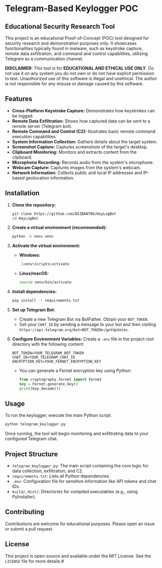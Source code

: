 # Telegram-Based Keylogger POC

## Educational Security Research Tool

This project is an educational Proof-of-Concept (POC) tool designed for security research and demonstration purposes only. It showcases functionalities typically found in malware, such as keystroke capture, remote data exfiltration, and command and control capabilities, utilizing Telegram as a communication channel.

**DISCLAIMER:** This tool is for **EDUCATIONAL AND ETHICAL USE ONLY**. Do not use it on any system you do not own or do not have explicit permission to test. Unauthorized use of this software is illegal and unethical. The author is not responsible for any misuse or damage caused by this software.

## Features

-   **Cross-Platform Keystroke Capture:** Demonstrates how keystrokes can be logged.
-   **Remote Data Exfiltration:** Shows how captured data can be sent to a remote server (Telegram bot).
-   **Remote Command and Control (C2):** Illustrates basic remote command execution capabilities.
-   **System Information Collection:** Gathers details about the target system.
-   **Screenshot Capture:** Captures screenshots of the target's desktop.
-   **Clipboard Monitoring:** Monitors and extracts content from the clipboard.
-   **Microphone Recording:** Records audio from the system's microphone.
-   **Webcam Capture:** Captures images from the system's webcam.
-   **Network Information:** Collects public and local IP addresses and IP-based geolocation information.

## Installation

1.  **Clone the repository:**
    ```bash
    git clone https://github.com/NIZBAN786/KeyLogBot
    cd KeyLogBot
    ```

2.  **Create a virtual environment (recommended):**
    ```bash
    python -m venv venv
    ```

3.  **Activate the virtual environment:**
    *   **Windows:**
        ```bash
        .\venv\Scripts\activate
        ```
    *   **Linux/macOS:**
        ```bash
        source venv/bin/activate
        ```

4.  **Install dependencies:**
    ```bash
    pip install -r requirements.txt
    ```

5.  **Set up Telegram Bot:**
    *   Create a new Telegram Bot via BotFather. Obtain your `BOT_TOKEN`.
    *   Get your `CHAT_ID` by sending a message to your bot and then visiting `https://api.telegram.org/bot<BOT_TOKEN>/getUpdates`.

6.  **Configure Environment Variables:**
    Create a `.env` file in the project root directory with the following content:
    ```
    BOT_TOKEN=YOUR_TELEGRAM_BOT_TOKEN
    CHAT_ID=YOUR_TELEGRAM_CHAT_ID
    ENCRYPTION_KEY=YOUR_FERNET_ENCRYPTION_KEY
    ```
    *   You can generate a Fernet encryption key using Python:
        ```python
        from cryptography.fernet import Fernet
        key = Fernet.generate_key()
        print(key.decode())
        ```

## Usage

To run the keylogger, execute the main Python script:

```bash
python telegram_keylogger.py
```

Once running, the tool will begin monitoring and exfiltrating data to your configured Telegram chat.

## Project Structure

-   `telegram_keylogger.py`: The main script containing the core logic for data collection, exfiltration, and C2.
-   `requirements.txt`: Lists all Python dependencies.
-   `.env`: Configuration file for sensitive information like API tokens and chat IDs.
-   `build/`, `dist/`: Directories for compiled executables (e.g., using PyInstaller).

## Contributing

Contributions are welcome for educational purposes. Please open an issue or submit a pull request.

## License

This project is open-source and available under the MIT License. See the `LICENSE` file for more details.#
